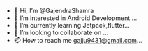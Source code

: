 - 👋 Hi, I’m @GajendraShamra
- 👀 I’m interested in Android Development ...
- 🌱 I’m currently learning Jetpack,flutter...
- 💞️ I’m looking to collaborate on ...
- 📫 How to reach me gajju9431@gmail.com...

<!---
GajendraShamra/GajendraShamra is a ✨ special ✨ repository because its `README.md` (this file) appears on your GitHub profile.
You can click the Preview link to take a look at your changes.
--->
